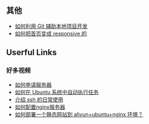 ## 其他
- [如何利用 Git 辅助本地项目开发
](http://www.haoduoshipin.com/videos/92/)
- [如何把首页变成 responsive 的
](http://www.haoduoshipin.com/videos/158/)

## Userful Links

### 好多视频
- [如何申请服务器](http://www.haoduoshipin.com/videos/129)
- [如何在 Ubuntu 系统中自动执行任务
](http://www.haoduoshipin.com/videos/91/)
- [介绍 ssh 的日常使用](http://www.haoduoshipin.com/videos/62/)
- [如何配置nginx服务器](http://www.haoduoshipin.com/videos/130/)
- [如何部署一个静态网站到 aliyun+ubuntu+nginx 环境？](http://www.haoduoshipin.com/videos/233/)